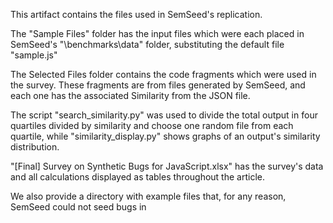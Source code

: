 This artifact contains the files used in SemSeed's replication.

The "Sample Files" folder has the input files which were each placed in SemSeed's "\benchmarks\data" folder, substituting the default file "sample.js"

The Selected Files folder contains the code fragments which were used in the survey. These fragments are from files generated by SemSeed, and each one has the associated Similarity from the JSON file.

The script "search_similarity.py" was used to divide the total output in four quartiles divided by similarity and choose one random file from each quartile, while "similarity_display.py" shows graphs of an output's similarity distribution.

"[Final] Survey on Synthetic Bugs for JavaScript.xlsx" has the survey's data and all calculations displayed as tables throughout the article.

We also provide a directory with example files that, for any reason, SemSeed could not seed bugs in